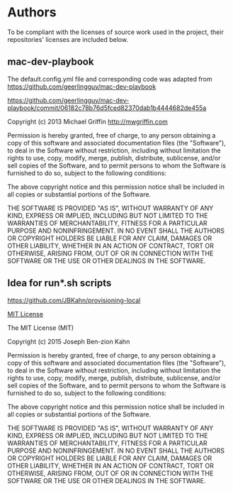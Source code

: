 # Authors

To be compliant with the licenses of source work used in the project,
their repositories' licenses are included below.

## mac-dev-playbook

The default.config.yml file and corresponding code was adapted from <https://github.com/geerlingguy/mac-dev-playbook>

<https://github.com/geerlingguy/mac-dev-playbook/commit/06182c78b76d5fced82370dab1b4444682de455a>

Copyright (c) 2013 Michael Griffin
<http://mwgriffin.com>

Permission is hereby granted, free of charge, to any person obtaining a copy of this software and associated documentation files (the "Software"), to deal in the Software without restriction, including without limitation the rights to use, copy, modify, merge, publish, distribute, sublicense, and/or sell copies of the Software, and to permit persons to whom the Software is furnished to do so, subject to the following conditions:

The above copyright notice and this permission notice shall be included in all copies or substantial portions of the Software.

THE SOFTWARE IS PROVIDED "AS IS", WITHOUT WARRANTY OF ANY KIND, EXPRESS OR IMPLIED, INCLUDING BUT NOT LIMITED TO THE WARRANTIES OF MERCHANTABILITY, FITNESS FOR A PARTICULAR PURPOSE AND NONINFRINGEMENT. IN NO EVENT SHALL THE AUTHORS OR COPYRIGHT HOLDERS BE LIABLE FOR ANY CLAIM, DAMAGES OR OTHER LIABILITY, WHETHER IN AN ACTION OF CONTRACT, TORT OR OTHERWISE, ARISING FROM, OUT OF OR IN CONNECTION WITH THE SOFTWARE OR THE USE OR OTHER DEALINGS IN THE SOFTWARE.

## Idea for run*.sh scripts

<https://github.com/JBKahn/provisioning-local>

[MIT License](https://github.com/JBKahn/provisioning-local/commit/e7dd4c898b6b64ad58dbfb4f6b3c212a56b55ae9)

The MIT License (MIT)

Copyright (c) 2015 Joseph Ben-zion Kahn

Permission is hereby granted, free of charge, to any person obtaining a copy
of this software and associated documentation files (the "Software"), to deal
in the Software without restriction, including without limitation the rights
to use, copy, modify, merge, publish, distribute, sublicense, and/or sell
copies of the Software, and to permit persons to whom the Software is
furnished to do so, subject to the following conditions:

The above copyright notice and this permission notice shall be included in all
copies or substantial portions of the Software.

THE SOFTWARE IS PROVIDED "AS IS", WITHOUT WARRANTY OF ANY KIND, EXPRESS OR
IMPLIED, INCLUDING BUT NOT LIMITED TO THE WARRANTIES OF MERCHANTABILITY,
FITNESS FOR A PARTICULAR PURPOSE AND NONINFRINGEMENT. IN NO EVENT SHALL THE
AUTHORS OR COPYRIGHT HOLDERS BE LIABLE FOR ANY CLAIM, DAMAGES OR OTHER
LIABILITY, WHETHER IN AN ACTION OF CONTRACT, TORT OR OTHERWISE, ARISING FROM,
OUT OF OR IN CONNECTION WITH THE SOFTWARE OR THE USE OR OTHER DEALINGS IN THE
SOFTWARE.

